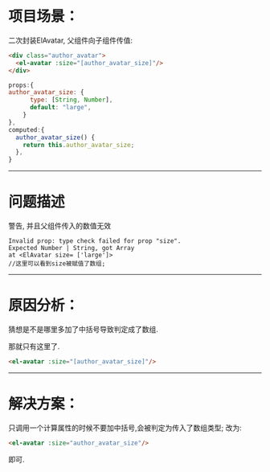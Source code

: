 # 项目场景：
二次封装ElAvatar, 父组件向子组件传值:
```html
<div class="author_avatar">
  <el-avatar :size="[author_avatar_size]"/>
</div>
```

```javascript
props:{
author_avatar_size: {
      type: [String, Number],
      default: "large",
    }
},
computed:{
  author_avatar_size() {
    return this.author_avatar_size;
  },
}
```

---

# 问题描述
警告, 并且父组件传入的数值无效
```
Invalid prop: type check failed for prop "size". 
Expected Number | String, got Array
at <ElAvatar size= ['large']>
//这里可以看到size被赋值了数组;
```
---

# 原因分析：
猜想是不是哪里多加了中括号导致判定成了数组.

那就只有这里了.
```html
<el-avatar :size="[author_avatar_size]"/>
```

---

# 解决方案：
只调用一个计算属性的时候不要加中括号,会被判定为传入了数组类型;
改为:

```html
<el-avatar :size="author_avatar_size"/>
```
即可.

